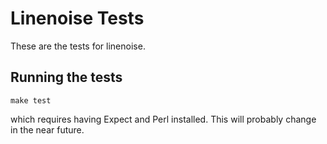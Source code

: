 # Linenoise Tests

These are the tests for linenoise.

## Running the tests

    make test

which requires having Expect and Perl installed. This will probably change in the near future.



